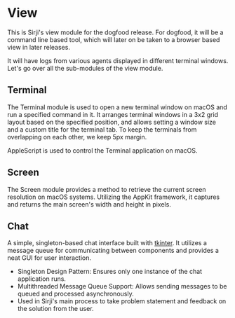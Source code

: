 # View

This is Sirji's view module for the dogfood release. For dogfood, it will be a command line based tool, which will later on be taken to a browser based view in later releases.

It will have logs from various agents displayed in different terminal windows. Let's go over all the sub-modules of the view module.

## Terminal

The Terminal module is used to open a new terminal window on macOS and run a specified command in it. It arranges terminal windows in a 3x2 grid layout based on the specified position, and allows setting a window size and a custom title for the terminal tab. To keep the terminals from overlapping on each other, we keep 5px margin.

AppleScript is used to control the Terminal application on macOS.

## Screen

The Screen module provides a method to retrieve the current screen resolution on macOS systems. Utilizing the AppKit framework, it captures and returns the main screen's width and height in pixels.

## Chat

A simple, singleton-based chat interface built with [tkinter](https://docs.python.org/3/library/tkinter.html). It utilizes a message queue for communicating between components and provides a neat GUI for user interaction.

- Singleton Design Pattern: Ensures only one instance of the chat application runs.
- Multithreaded Message Queue Support: Allows sending messages to be queued and processed asynchronously.
- Used in Sirji's main process to take problem statement and feedback on the solution from the user.
